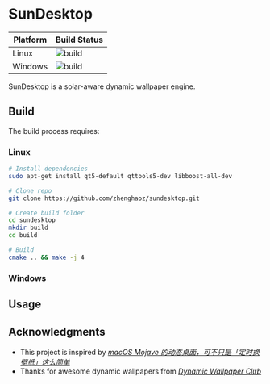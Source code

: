 # SunDesktop

| Platform | Build Status |
|-|-|
| Linux | ![build](https://github.com/zhenghaoz/dynamic-desktop/workflows/build/badge.svg?branch=master) |
| Windows | ![build](https://github.com/zhenghaoz/dynamic-desktop/workflows/build/badge.svg?branch=master) |

SunDesktop is a solar-aware dynamic wallpaper engine.

## Build

The build process requires:


### Linux

```bash
# Install dependencies
sudo apt-get install qt5-default qttools5-dev libboost-all-dev

# Clone repo
git clone https://github.com/zhenghaoz/sundesktop.git

# Create build folder
cd sundesktop
mkdir build
cd build

# Build
cmake .. && make -j 4
```

### Windows

## Usage

## Acknowledgments

- This project is inspired by *[macOS Mojave 的动态桌面，可不只是「定时换壁纸」这么简单](https://sspai.com/post/47390)*
- Thanks for awesome dynamic wallpapers from *[Dynamic Wallpaper Club](https://dynamicwallpaper.club/)*
